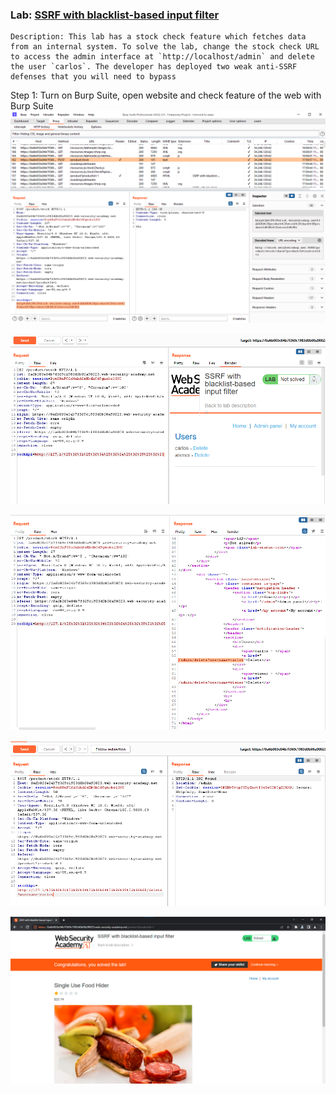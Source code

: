 
### Lab: [SSRF with blacklist-based input filter](https://portswigger.net/web-security/ssrf/lab-ssrf-with-blacklist-filter)

	Description: This lab has a stock check feature which fetches data from an internal system. To solve the lab, change the stock check URL to access the admin interface at `http://localhost/admin` and delete the user `carlos`. The developer has deployed two weak anti-SSRF defenses that you will need to bypass   


Step 1: Turn on Burp Suite, open website and check feature of the web with Burp Suite
![](../../Img_note/Pasted%20image%2020221211181438.png)


![](../../Img_note/Pasted%20image%2020221211181339.png)

![](../../Img_note/Pasted%20image%2020221211181409.png)

![](../../Img_note/Pasted%20image%2020221211181234.png)

![](../../Img_note/Pasted%20image%2020221211181215.png)